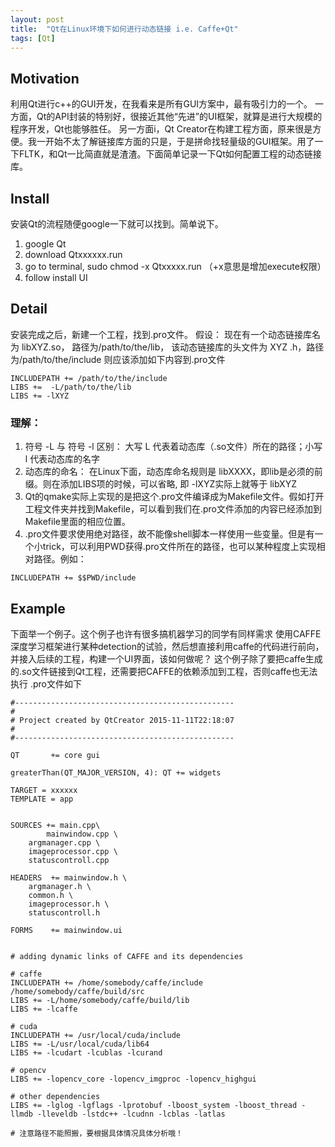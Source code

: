 ```yaml
---
layout: post
title:  "Qt在Linux环境下如何进行动态链接 i.e. Caffe+Qt"
tags: [Qt]
---
```


## Motivation
利用Qt进行c++的GUI开发，在我看来是所有GUI方案中，最有吸引力的一个。
一方面，Qt的API封装的特别好，很接近其他“先进”的UI框架，就算是进行大规模的程序开发，Qt也能够胜任。
另一方面i，Qt Creator在构建工程方面，原来很是方便。我一开始不太了解链接库方面的只是，于是拼命找轻量级的GUI框架。用了一下FLTK，和Qt一比简直就是渣渣。下面简单记录一下Qt如何配置工程的动态链接库。

## Install
安装Qt的流程随便google一下就可以找到。简单说下。

1. google Qt
2. download Qtxxxxxx.run
3. go to terminal, sudo chmod -x Qtxxxxx.run （+x意思是增加execute权限）
4. follow install UI

## Detail
安装完成之后，新建一个工程，找到.pro文件。
假设：
现在有一个动态链接库名为  libXYZ.so， 路径为/path/to/the/lib，
该动态链接库的头文件为  XYZ .h，路径为/path/to/the/include
则应该添加如下内容到.pro文件

```
INCLUDEPATH += /path/to/the/include
LIBS +=  -L/path/to/the/lib
LIBS += -lXYZ
```
### 理解：

1. 符号 -L 与 符号 -l 区别： 大写 L 代表着动态库（.so文件）所在的路径；小写 l 代表动态库的名字
2. 动态库的命名： 在Linux下面，动态库命名规则是 libXXXX，即lib是必须的前缀。则在添加LIBS项的时候，可以省略, 即 -lXYZ实际上就等于 libXYZ
3. Qt的qmake实际上实现的是把这个.pro文件编译成为Makefile文件。假如打开工程文件夹并找到Makefile，可以看到我们在.pro文件添加的内容已经添加到Makefile里面的相应位置。
4. .pro文件要求使用绝对路径，故不能像shell脚本一样使用一些变量。但是有一个小trick，可以利用PWD获得.pro文件所在的路径，也可以某种程度上实现相对路径。例如：

```
INCLUDEPATH += $$PWD/include
```

## Example
下面举一个例子。这个例子也许有很多搞机器学习的同学有同样需求
使用CAFFE深度学习框架进行某种detection的试验，然后想直接利用caffe的代码进行前向，并接入后续的工程，构建一个UI界面，该如何做呢？
这个例子除了要把caffe生成的.so文件链接到Qt工程，还需要把CAFFE的依赖添加到工程，否则caffe也无法执行
.pro文件如下


```
#-------------------------------------------------
#
# Project created by QtCreator 2015-11-11T22:18:07
#
#-------------------------------------------------

QT       += core gui

greaterThan(QT_MAJOR_VERSION, 4): QT += widgets

TARGET = xxxxxx
TEMPLATE = app


SOURCES += main.cpp\
        mainwindow.cpp \
    argmanager.cpp \
    imageprocessor.cpp \
    statuscontroll.cpp

HEADERS  += mainwindow.h \
    argmanager.h \
    common.h \
    imageprocessor.h \
    statuscontroll.h

FORMS    += mainwindow.ui


# adding dynamic links of CAFFE and its dependencies

# caffe
INCLUDEPATH += /home/somebody/caffe/include  /home/somebody/caffe/build/src
LIBS += -L/home/somebody/caffe/build/lib
LIBS += -lcaffe

# cuda
INCLUDEPATH += /usr/local/cuda/include
LIBS += -L/usr/local/cuda/lib64
LIBS += -lcudart -lcublas -lcurand

# opencv
LIBS += -lopencv_core -lopencv_imgproc -lopencv_highgui

# other dependencies
LIBS += -lglog -lgflags -lprotobuf -lboost_system -lboost_thread -llmdb -lleveldb -lstdc++ -lcudnn -lcblas -latlas

# 注意路径不能照搬，要根据具体情况具体分析哦！
```